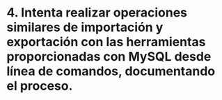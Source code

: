 # 4. Intenta realizar operaciones similares de importación y exportación con las herramientas proporcionadas con MySQL desde línea de comandos, documentando el proceso.
